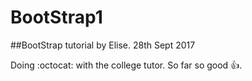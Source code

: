 # BootStrap1
##BootStrap tutorial
by Elise. 28th Sept 2017

Doing :octocat: with the college tutor. So far so good :+1:.
